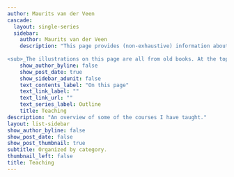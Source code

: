 ```yaml
---
author: Maurits van der Veen
cascade:
  layout: single-series
  sidebar:
    author: Maurits van der Veen
    description: "This page provides (non-exhaustive) information about courses I have taught.\n\n
    
<sub>_The illustrations on this page are all from old books. At the top of this sidebar: the 'Secret Resolutions' of the Dutch States-General, a history of Dutch diplomatic relations in the 16th-18th centuries; for the international relations section: the title page of Grotius' Laws of War and Peace; for the comparative/IR section: a cartographic depiction of Europe as a woman, from Münster's Cosmographia; for the data science section: a chained binding, from Harvard's Houghton Library; for the final section: the title page of Darwin's Origin of Species._</sub>"
    show_author_byline: false
    show_post_date: true
    show_sidebar_adunit: false
    text_contents_label: "On this page"
    text_link_label: ""
    text_link_url: ""
    text_series_label: Outline
    title: Teaching
description: "An overview of some of the courses I have taught."
layout: list-sidebar
show_author_byline: false
show_post_date: false
show_post_thumbnail: true
subtitle: Organized by category.
thumbnail_left: false
title: Teaching
---
```

